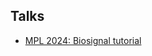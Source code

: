 ## Talks

* [MPL 2024: Biosignal tutorial](https://tuomaseerola.github.io/talks/biosignal_tutorial.html)
 
